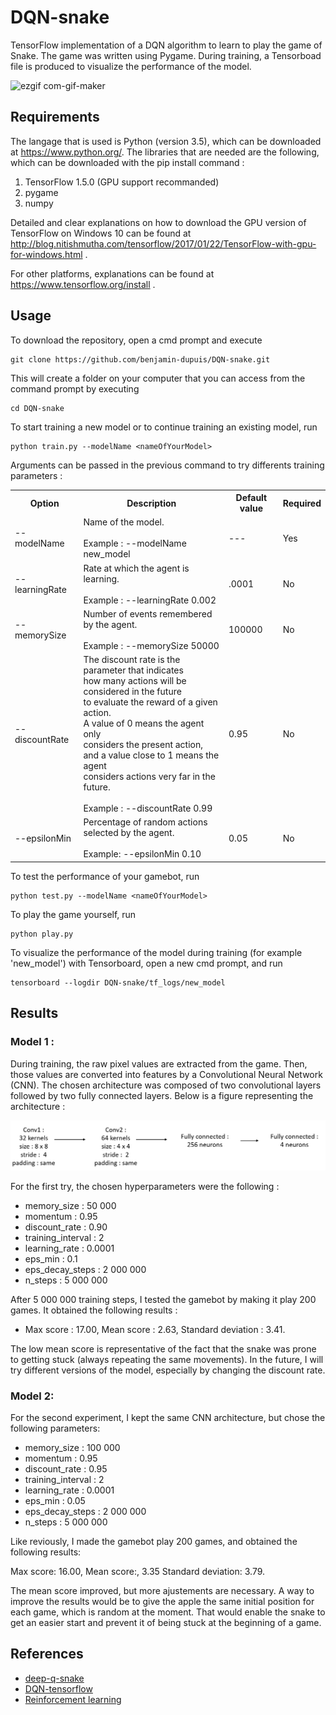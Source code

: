# DQN-snake
TensorFlow implementation of a DQN algorithm to learn to play the game of Snake.
The game was written using Pygame. During training, a Tensorboad file is produced to visualize the performance of the model.

![ezgif com-gif-maker](https://user-images.githubusercontent.com/41129002/44306716-6ddb2100-a362-11e8-8fde-26d8fc375742.gif)


## Requirements

The langage that is used is Python (version 3.5), which can be downloaded at https://www.python.org/. 
The libraries that are needed are the following, which can be downloaded with the pip install command : 

1. TensorFlow 1.5.0 (GPU support recommanded)
2. pygame 
3. numpy

Detailed and clear explanations on how to download the GPU version of TensorFlow on Windows 10 can be found at http://blog.nitishmutha.com/tensorflow/2017/01/22/TensorFlow-with-gpu-for-windows.html .


For other platforms, explanations can be found at
https://www.tensorflow.org/install . 



## Usage

To download the repository, open a cmd prompt and execute 
```
git clone https://github.com/benjamin-dupuis/DQN-snake.git
```

This will create a folder on your computer that you can access from the command prompt by executing 

```
cd DQN-snake
```

To start training a new model or to continue training an existing model, run
```
python train.py --modelName <nameOfYourModel>
```

Arguments can be passed in the previous command to try differents training parameters : 

<table>
  <tr>
    <th>Option</th>
    <th>Description</th>
    <th>Default value</th>
    <th>Required</th>
  </tr>
  <tr>
    <td>--modelName</td>
    <td>Name of the model.<br><br>Example : --modelName new_model</td>
    <td>---</td>
    <td>Yes</td>
  </tr>
  <tr>
    <td>--learningRate</td>
    <td>Rate at which the agent is learning.<br><br>Example : --learningRate 0.002</td>
    <td>.0001</td>
    <td>No</td>
  </tr>
  <tr>
    <td>--memorySize</td>
    <td>Number of events remembered by the agent.<br><br>Example : --memorySize 50000</td>
    <td>100000</td>
    <td>No</td>
  </tr>
  <tr>
    <td>--discountRate</td>
    <td>The discount rate is the<span style="font-weight:bold"> </span>parameter that indicates<br>how<span style="font-weight:bold"> </span>many actions will be considered in the future <br>to evaluate the reward of a given action.  <br>A value of 0 means the agent only <br>considers the present action,<br>and a value close to 1 means the agent<br>considers actions very far in the future.<br><br>Example : --discountRate 0.99</td>
    <td>0.95</td>
    <td>No</td>
  </tr>
  <tr>
    <td>--epsilonMin</td>
    <td>Percentage of random actions selected by the agent.<br><br>Example: --epsilonMin 0.10</td>
    <td>0.05</td>
    <td>No</td>
  </tr>
</table>





To test the performance of your gamebot, run 
```
python test.py --modelName <nameOfYourModel>
```

To play the game yourself, run 
```
python play.py
```

To visualize the performance of the model during training (for example 'new_model') with Tensorboard, open a new cmd prompt, and run

```
tensorboard --logdir DQN-snake/tf_logs/new_model
```


## Results


### Model 1 : 
During training, the raw pixel values are extracted from the game. Then, those values are converted into features by a Convolutional Neural Network (CNN). The chosen architecture was composed of two convolutional layers followed by two fully connected layers. Below is a figure representing the architecture :  

![architecture](assets/architecture_2.PNG)


For the first try, the chosen hyperparameters were the following : 

- memory_size : 50 000
- momentum : 0.95
- discount_rate : 0.90
- training_interval : 2
- learning_rate : 0.0001
- eps_min : 0.1
- eps_decay_steps : 2 000 000
- n_steps : 5 000 000


After 5 000 000 training steps, I tested the gamebot by making it play 200 games. It obtained the following results : 

- Max score : 17.00, Mean score : 2.63, Standard deviation : 3.41. 

The low mean score is representative of the fact that the snake was prone to getting stuck (always repeating the same movements).
In the future, I will try different versions of the model, especially by changing the discount rate. 


### Model 2:

For the second experiment, I kept the same CNN architecture, but chose the following parameters:


- memory_size : 100 000
- momentum : 0.95
- discount_rate : 0.95
- training_interval : 2
- learning_rate : 0.0001
- eps_min : 0.05
- eps_decay_steps : 2 000 000
- n_steps : 5 000 000


Like reviously, I made the gamebot play 200 games, and obtained the following results:

Max score: 16.00, Mean score:, 3.35 Standard deviation: 3.79.

The mean score improved, but more ajustements are necessary. A way to improve the results would be to give the apple the same initial position for each game, which is random at the moment. That would enable the snake to get an easier start and prevent it of being stuck at the beginning of a game.


## References 

- [deep-q-snake](https://github.com/danielegrattarola/deep-q-snake)
- [DQN-tensorflow](https://github.com/devsisters/DQN-tensorflow)
- [Reinforcement learning](https://github.com/ageron/handson-ml/blob/master/16_reinforcement_learning.ipynb)


